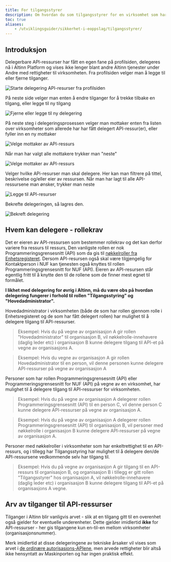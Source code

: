 ```yaml
---
title: For tilgangsstyrer
description: Om hvordan du som tilgangsstyrer for en virksomhet som har fått tilgang til et API i Maskinporten delegerer denne videre til en leverandør.
toc: true
aliases: 
    - /utviklingsguider/sikkerhet-i-eoppslag/tilgangsstyrer/
---
```


## Introduksjon

Delegerbare API-ressurser har fått en egen fane på profilsiden, delegeres nå i Altinn Platform og vises ikke lenger blant andre Altinn tjenester under Andre med rettigheter til virksomheten.
Fra profilsiden velger man å legge til eller fjerne tilganger.

![Starte delegering API-resurser fra profilsiden](/docs/images/guides/eoppslag/delegate-ds-03.png "Starte delegering API-resurser fra profilsiden")

På neste side velger man enten å endre tilganger for å trekke tilbake en tilgang, eller legge til ny tilgang

![Fjerne eller legge til ny delegering](/docs/images/guides/eoppslag/delegate-ds-04.png "Fjerne eller legge til ny delegering")

På neste steg i delegeringsprosessen velger man mottaker enten fra listen over virksomheter som allerede har har fått delegert API-ressur(er), eller fyller inn en ny mottaker

![Velge mottaker av API-ressurs](/docs/images/guides/eoppslag/delegate-ds-05.png "Velge mottaker av API-ressurs")

Når man har valgt alle mottakere trykker man "neste"

![Velge mottaker av API-ressurs](/docs/images/guides/eoppslag/delegate-ds-06.png "Velge mottaker av API-ressurs")

Velger hvilke APi-resurser man skal delegere. Her kan man filtrere på tittel, beskrivelse og/eller eier av ressursen. Når man har lagt til alle API-ressursene man ønsker, trykker man neste

![Legge til API-resurser](/docs/images/guides/eoppslag/delegate-ds-07.png "Legge til API-resurser")

Bekrefte delegeringen, så lagres den.

![Bekreft delegering](/docs/images/guides/eoppslag/delegate-ds-08.png "Bekreft delegering")


## Hvem kan delegere - rollekrav

 Det er eieren av API-ressursen som bestemmer rollekrav og det kan derfor variere fra ressurs til ressurs, Den vanligste rollen er nok Programmeringsgrensesnitt (API) som da gis til
 [nøkkelroller fra Enhetsregisteret](https://www.altinn.no/nn/hjelp/skjema/alle-altinn-roller/hvem-har-forhandstildelte-roller-i-altinn/). 
 Dersom API-resursen også skal være tilgjengelig for Kontaktperson i NUF kan tjenesten også knyttes til rollen Programmeringsgrensesnitt for NUF (API). 
 Eieren av API-resursen står egentlig fritt til å knytte den til de rollene som de finner mest egnet til formålet.
 
**I likhet med delegering for øvrig i Altinn, må du være obs på hvordan delegering fungerer i forhold til rollen "Tilgangsstyring" og "Hovedadministrator".** 

Hovedadministrator i virksomheten (både de som har rollen gjennom rolle i Enhetsregisteret og de som har fått delegert rollen) har mulighet til å delegere tilgang til API-ressurser.
> Eksempel: Hvis du på vegne av organisasjon A gir rollen "Hovedadministrator" til organisasjon B, 
vil nøkkelrolle-innehavere (daglig leder etc) i organisasjon B kunne delegere tilgang til API-et på vegne av organisasjons A.

> Eksempel: Hvis du vegne av organisasjon A gir rollen Hovedadministrator til en person, vil denne personen kunne delegere API-ressurser på vegne av organisasjon A

Personer som har rollen Programmeringsgrensesnitt (API) eller Programmeringsgrensesnitt for NUF (API) på vegne av en virksomhet, har mulighet til å delegere tilgang til API-ressurser for virksomheten.

> Eksempel: Hvis du på vegne av organisasjon A delegerer rollen Programmeringsgrensesnitt (API) til en person C, vil denne person C kunne delegere API-ressurser på vegne av organisasjon A.

> Eksempel: Hvis du på vegne av organisasjon A delegerer rollen Programmeringsgrensesnitt (API) til organisasjon B, vil personer med nøkkelrolle i organisasjon B kunne delegere API-ressurser på vegne av organisasjon A.

Personer med nøkkelroller i virksomheter som har enkeltrettighet til en API-ressurs, og i tillegg har Tilgangsstyring har mulighet til å delegere den/de API-ressursene vedkommende selv har tilgang til.

> Eksempel: Hvis du på vegne av organisasjon A gir tilgang til en API-ressurs til organisasjon B, og organisasjon B i tillegg er gitt rollen "Tilgangsstyrer" hos organisasjon A,
vil nøkkelrolle-innehavere (daglig leder etc) i organisasjon B kunne delegere tilgang til API-et på organisasjons A vegne.



## Arv av tilganger til API-ressurser

Tilganger i Altinn blir vanligvis arvet - slik at en tilgang gitt til en overenhet også gjelder for eventuelle underenheter.
Dette gjelder imidlertid **ikke** for API-ressurser - her gis tilgangene kun en-til-en mellom virksomheter (organisasjonsnummer). 

Merk imidlertid at disse delegeringene av tekniske årsaker vil vises som arvet i
[de ordinære autorisasjons-APIene](../../../api/rest/autorisasjon/roller-og-rettigheter/),
men arvede rettigheter blir altså ikke hensyntatt av Maskinporten og har ingen praktisk effekt.

